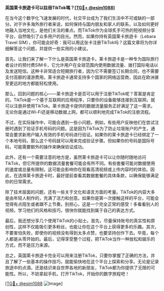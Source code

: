 **英国莱卡旅遊卡可以註冊TikTok嗎？[[TG💪+ @esim1088](https://t.me/s/esim1088)]**

在当今这个数字化飞速发展的时代，社交平台成为了我们生活中不可或缺的一部分。对于许多海外旅行者来说，如何保持与国内朋友和家人的联系，以及如何更好地融入当地文化，是他们关注的重点。而TikTok作为全球炙手可热的短视频分享平台，自然吸引了众多用户的目光。然而，如果你持有英国莱卡旅遊卡（Lebara Travel SIM），你可能会好奇：我可以用这张卡注册TikTok吗？这篇文章将为你详细解答这个问题，并提供一些实用的小建议。

首先，让我们来了解一下什么是英国莱卡旅遊卡。莱卡旅遊卡是一种专为国际旅行者设计的预付费SIM卡，它允许用户在全球范围内使用数据流量、拨打国际电话以及发送短信。这种卡非常适合短期旅行者，因为它不需要签订长期合同，也不需要支付高额的漫游费用。莱卡旅遊卡通常支持多个国家的网络运营商，因此在欧洲甚至更远的地方都能轻松使用。

那么，回到问题的核心——莱卡旅遊卡是否可以用于注册TikTok呢？答案是肯定的。TikTok是一个基于互联网的应用程序，只要你的设备能够连接到互联网，就可以注册并使用TikTok。莱卡旅遊卡提供的数据流量服务正好满足了这一需求。无论你是通过Wi-Fi还是移动数据上网，都可以顺利地完成TikTok的注册流程。

不过，在实际操作中，可能会遇到一些小问题。例如，有些用户反映他们在尝试注册时遇到了验证手机号码的问题。这是因为TikTok为了防止垃圾账户的产生，通常会要求新用户输入有效的手机号码进行验证。如果你的莱卡旅遊卡已经绑定了一个本地号码，那么这个号码就可以用来完成验证步骤。但如果你的号码是国际号码，可能需要额外的操作来确保验证成功。

此外，还有一个需要注意的地方是，虽然莱卡旅遊卡可以让你随时随地访问TikTok，但它所提供的数据流量套餐可能会有所不同。有些套餐可能对数据使用的速度或总量有限制，这可能会影响你在观看高清视频或上传内容时的体验。因此，在选择莱卡旅遊卡时，最好提前查看其数据套餐的具体条款，以确保能够满足你的日常需求。

除了技术层面的问题，还有一些关于文化和语言方面的考量。TikTok的内容大多是由年轻人制作的，充满了活力和创意。如果你是第一次接触这样的平台，可能会觉得有点陌生或者跟不上节奏。别担心，这是一个完全正常的感受！多看看别人的视频，学习他们的风格和技巧，很快你就能找到属于自己的表达方式。

最后，我还想分享几个使用TikTok的小贴士。首先，尽量保持账号的真实性和原创性，这样不仅能吸引更多粉丝，也能让你在这个平台上获得更多的乐趣。其次，不要害怕失败，即使你的视频没有得到太多点赞，也要坚持创作下去。毕竟，每个人都是从零开始的。最后，记得享受整个过程，把TikTok当作一种放松和娱乐的方式，而不是压力来源。

总之，英国莱卡旅遊卡完全可以用来注册TikTok，只要你掌握了正确的方法，并且了解了一些基本的操作技巧，就能愉快地在这个平台上探索和分享。无论是记录旅途中的点滴，还是结识来自世界各地的新朋友，TikTok都为你提供了无限的可能性。所以，不妨拿起手机，打开TikTok，开始你的数字旅程吧！

[[TG💪+ @esim1088](https://t.me/s/esim1088) ![Image](https://i.postimg.cc/4NQfJmqS/Snipaste-2025-05-13-00-14-12.png)]